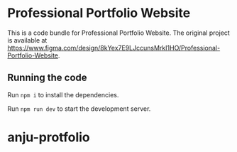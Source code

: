 
  # Professional Portfolio Website

  This is a code bundle for Professional Portfolio Website. The original project is available at https://www.figma.com/design/8kYex7E9LJccunsMrkI1HO/Professional-Portfolio-Website.

  ## Running the code

  Run `npm i` to install the dependencies.

  Run `npm run dev` to start the development server.
  # anju-protfolio
